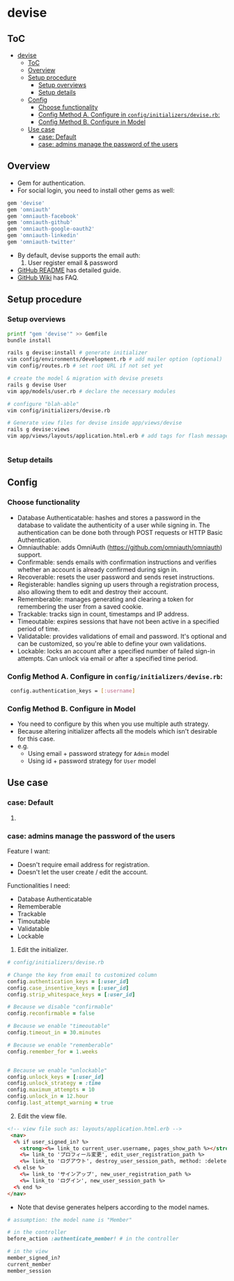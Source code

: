 # devise

## ToC

- [devise](#devise)
  - [ToC](#toc)
  - [Overview](#overview)
  - [Setup procedure](#setup-procedure)
    - [Setup overviews](#setup-overviews)
    - [Setup details](#setup-details)
  - [Config](#config)
    - [Choose functionality](#choose-functionality)
    - [Config Method A. Configure in `config/initializers/devise.rb`:](#config-method-a-configure-in-configinitializersdeviserb)
    - [Config Method B. Configure in Model](#config-method-b-configure-in-model)
  - [Use case](#use-case)
    - [case: Default](#case-default)
    - [case: admins manage the password of the users](#case-admins-manage-the-password-of-the-users)

## Overview

- Gem for authentication.
- For social login, you need to install other gems as well:
```rb
gem 'devise'
gem 'omniauth'
gem 'omniauth-facebook'
gem 'omniauth-github'
gem 'omniauth-google-oauth2'
gem 'omniauth-linkedin'
gem 'omniauth-twitter'
```
- By default, devise supports the email auth:
  1. User register email & password
- [GitHub README](https://github.com/heartcombo/devise/) has detailed guide.
- [GitHub Wiki](https://github.com/heartcombo/devise/wiki) has FAQ.

## Setup procedure

### Setup overviews

```sh
printf "gem 'devise'" >> Gemfile
bundle install

rails g devise:install # generate initializer
vim config/environments/development.rb # add mailer option (optional)
vim config/routes.rb # set root URL if not set yet

# create the model & migration with devise presets
rails g devise User
vim app/models/user.rb # declare the necessary modules

# configure "blah-able"
vim config/initializers/devise.rb

# Generate view files for devise inside app/views/devise
rails g devise:views
vim app/views/layouts/application.html.erb # add tags for flash message. (optional)



```

### Setup details


## Config

### Choose functionality

- Database Authenticatable: hashes and stores a password in the database to validate the authenticity of a user while signing in. The authentication can be done both through POST requests or HTTP Basic Authentication.
- Omniauthable: adds OmniAuth (https://github.com/omniauth/omniauth) support.
- Confirmable: sends emails with confirmation instructions and verifies whether an account is already confirmed during sign in.
- Recoverable: resets the user password and sends reset instructions.
- Registerable: handles signing up users through a registration process, also allowing them to edit and destroy their account.
- Rememberable: manages generating and clearing a token for remembering the user from a saved cookie.
- Trackable: tracks sign in count, timestamps and IP address.
- Timeoutable: expires sessions that have not been active in a specified period of time.
- Validatable: provides validations of email and password. It's optional and can be customized, so you're able to define your own validations.
- Lockable: locks an account after a specified number of failed sign-in attempts. Can unlock via email or after a specified time period.

### Config Method A. Configure in `config/initializers/devise.rb`:

```sh
 config.authentication_keys = [:username]
```

### Config Method B. Configure in Model
- You need to configure by this when you use multiple auth strategy.
- Because altering initializer affects all the models which isn't desirable for this case.
- e.g.
  - Using email + password strategy for `Admin` model
  - Using id + password strategy for `User` model

## Use case

### case: Default

1. 

### case: admins manage the password of the users

Feature I want:

- Doesn't require email address for registration.
- Doesn't let the user create / edit the account.

Functionalities I need:

- Database Authenticatable
- Rememberable
- Trackable
- Timoutable
- Validatable
- Lockable

1. Edit the initializer.

```rb
# config/initializers/devise.rb

# Change the key from email to customized column
config.authentication_keys = [:user_id]
config.case_insentive_keys = [:user_id]
config.strip_whitespace_keys = [:user_id]

# Because we disable "confirmable"
config.reconfirmable = false

# Because we enable "timeoutable"
config.timeout_in = 30.minutes

# Because we enable "rememberable"
config.remember_for = 1.weeks


# Because we enable "unlockable"
config.unlock_keys = [:user_id]
config.unlock_strategy = :time
config.maximum_attempts = 10
config.unlock_in = 12.hour
config.last_attempt_warning = true
```

2. Edit the view file.


```html
<!-- view file such as: layouts/application.html.erb -->
 <nav>
  <% if user_signed_in? %>
    <strong><%= link_to current_user.username, pages_show_path %></strong>
    <%= link_to 'プロフィール変更', edit_user_registration_path %>
    <%= link_to 'ログアウト', destroy_user_session_path, method: :delete %>
  <% else %>
    <%= link_to 'サインアップ', new_user_registration_path %>
    <%= link_to 'ログイン', new_user_session_path %>
  <% end %>
</nav>

```

- Note that devise generates helpers according to the model names.
  
```rb
# assumption: the model name is "Member"

# in the controller
before_action :authenticate_member! # in the controller

# in the view
member_signed_in?
current_member
member_session
```